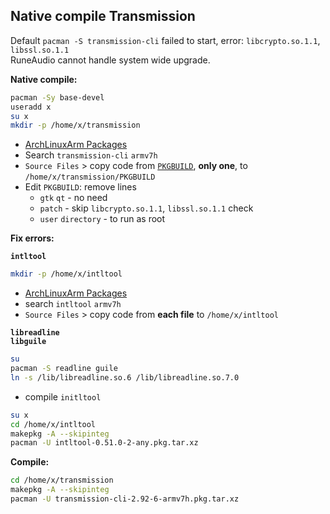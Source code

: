 Native compile Transmission
--- 
Default `pacman -S transmission-cli` failed to start, error: `libcrypto.so.1.1`, `libssl.so.1.1`  
RuneAudio cannot handle system wide upgrade.  
  
**Native compile:**  
```sh
pacman -Sy base-devel
useradd x
su x
mkdir -p /home/x/transmission
```

- [ArchLinuxArm Packages](https://archlinuxarm.org/packages)  
- Search `transmission-cli` `armv7h`  
- `Source Files` > copy code from [`PKGBUILD`](https://github.com/rern/RuneAudio/blob/master/transmission/PKGBUILD), **only one**, to `/home/x/transmission/PKGBUILD`  
- Edit `PKGBUILD`: remove lines  
  * `gtk` `qt` - no need  
  * `patch` - skip `libcrypto.so.1.1`, `libssl.so.1.1` check   
  * `user` `directory` - to run as root  

**Fix errors:**  

**`intltool`**  
```sh
mkdir -p /home/x/intltool
```
  * [ArchLinuxArm Packages](https://archlinuxarm.org/packages)
  * search `intltool` `armv7h`  
  * `Source Files` > copy code from **each file** to `/home/x/intltool` 

**`libreadline`**  
**`libguile`**  
```sh
su
pacman -S readline guile
ln -s /lib/libreadline.so.6 /lib/libreadline.so.7.0
```
  * compile `initltool`
```sh
su x
cd /home/x/intltool
makepkg -A --skipinteg
pacman -U intltool-0.51.0-2-any.pkg.tar.xz
```

**Compile:**  
```sh
cd /home/x/transmission
makepkg -A --skipinteg
pacman -U transmission-cli-2.92-6-armv7h.pkg.tar.xz
```

